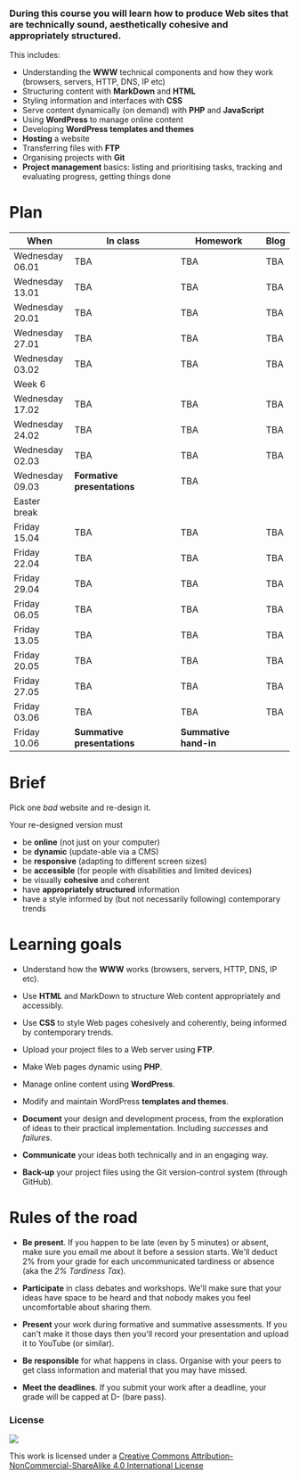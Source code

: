 ### During this course you will learn how to produce Web sites that are technically sound, aesthetically cohesive and appropriately structured.

This includes:

* Understanding the **WWW** technical components and how they work (browsers, servers, HTTP, DNS, IP etc)
* Structuring content with **MarkDown** and **HTML**
* Styling information and interfaces with **CSS**
* Serve content dynamically (on demand) with **PHP** and **JavaScript**
* Using **WordPress** to manage online content  
* Developing **WordPress templates and themes**
* **Hosting** a website
* Transferring files with **FTP**  
* Organising projects with **Git**
* **Project management** basics: listing and prioritising tasks, tracking and evaluating progress, getting things done


# Plan

When | In class | Homework | Blog 
---- | -------- | -------- | ----
Wednesday<br>06.01| TBA | TBA | TBA
Wednesday<br>13.01| TBA | TBA | TBA
Wednesday<br>20.01| TBA | TBA | TBA
Wednesday<br>27.01| TBA | TBA | TBA
Wednesday<br>03.02| TBA | TBA | TBA
Week 6| | | 
Wednesday<br>17.02| TBA | TBA | TBA 
Wednesday<br>24.02| TBA | TBA | TBA
Wednesday<br>02.03| TBA | TBA | TBA
Wednesday<br>09.03| **Formative presentations** | TBA | 
Easter break| | | 
Friday<br>15.04| TBA | TBA | TBA
Friday<br>22.04| TBA | TBA | TBA 
Friday<br>29.04| TBA | TBA | TBA 
Friday<br>06.05| TBA | TBA | TBA 
Friday<br>13.05| TBA | TBA | TBA 
Friday<br>20.05| TBA | TBA | TBA 
Friday<br>27.05| TBA | TBA | TBA 
Friday<br>03.06| TBA | TBA | TBA 
Friday<br>10.06| **Summative presentations** |  **Summative hand-in** | 

<!--
[Monday<br>05.01](sessions/week-01.md) | Unit intro <br>[How does the WWW work?](sessions/week-01.md#how-does-it-wwwork)  | [Draw the Web!](sessions/week-01.md#draw-the-web) | [Learning goals](sessions/week-01.md#blog)
[Monday<br>12.01](sessions/week-02.md) | [MarkDown](sessions/week-02.md#markup-vs-markdown) and [Git](sessions/week-02.md#github) | [*Bad* webdesign principles](sessions/week-02.md#research) | [Bad websites](sessions/week-02.md#blog)
[Monday<br>19.01](sessions/week-03.md) | HTML | [Writing a recipe in HTML](sessions/week-03.md#html-in-the-kitchen) | [Action plan](sessions/week-03.md#blog)
[Monday<br>26.01](sessions/week-04.md) | CSS 101 | [Moodboard](sessions/week-04.md#homework)
[Monday<br>02.02](sessions/week-05.md) | CSS position, float and grids | [Paper wireframes](sessions/week-05.md#sketch-out-your-ideas-on-paper) | [Your recipe evolution](sessions/week-05.md#blog)
[Monday<br>16.02](sessions/week-06.md) | CSS responsive | [Digital wireframes](sessions/week-06.md#redraft-your-wireframes) | [The Internet's Own Boy](sessions/week-06.md#blog)
[Monday<br>23.02](sessions/week-07.md) | CSS transitions and animations | [HTML+CSS wireframes](sessions/week-07.md#html--css-wireframes) | [Webdesign myths](sessions/week-07.md#blog)
[Monday<br>02.03](sessions/week-08.md) | *Tutorials* | Prep your presentation
[Monday<br>09.03](sessions/week-09.md) | **Formative Assessment** |  | [Action plan (revised)](sessions/week-09.md#blog)
[Friday<br>17.04](sessions/week-10.md) | PoP (principles of programming)<br>Meet JavaScript (and  jQuery) | [jQuery challenge](sessions/week-10.md#challenge) | [Blog about the jQuery challenge](sessions/week-10.md#blog)
[Friday<br>24.04](sessions/week-11.md) | Building blocks of programming<br>APIs | [HTML+CSS wireframes](sessions/week-11.md#homework)
[Friday<br>01.05](sessions/week-12.md) | Google Maps API | Debugging challenge | [Blog about debugging](sessions/week-12.md#blog)
[Friday<br>08.05](sessions/week-13.md) | Programming on the server <br>Meet PHP | [Install WordPress](sessions/week-13.md#homework)
[Friday<br>15.05](sessions/week-14.md) | [Meet WordPress](sessions/week-14.md#meet-wordpress) <br>WP plugins | [WordPress templates](sessions/week-14.md#homework) 
[Friday<br>22.05](sessions/week-15.md) | WordPress themes | Keep templating | [Destroy the Web](sessions/week-15.md#blog)
[Friday<br>29.05](sessions/week-16.md) | [How to put a website on the actual Web](sessions/week-16.md#how-to-put-a-website-on-the-actual-web) | Deploy your site to `raveweb.net` |  
[Friday<br>05.06](sessions/week-17.md) | [*Tutorials*](week-17.md#tutorials) | [Prep your presentation](week-17.md#presentation-checklist) | [Learning outcomes](https://github.com/RavensbourneWebMedia/Blogging/blob/master/what-did-I-learn.md)
[Friday<br>12.06](sessions/week-18.md) | **Summative presentation and hand-in** | Unit feedback form

-->

<!--### Deadlines

When | What
---- | ---- 
23:59 Wednesday 09.03 | Formative 
23:59 Friday 10.06 | Summative-->

<!-- : [hand-in instructions](sessions/week-18.md#hand-in-checklist) -->

<!--
#### FAQs

1. What happens if I submit my work after a deadline? 

	> Your grade will be **capped at D-** 

Learn more about assessment regulations [here](https://intranet.rave.ac.uk/download/attachments/198639713/FINAL_RAVE_UAL_+BA_BSc+assessment+regulations_2014_15-notc2.pdf).
-->


# Brief

Pick one *bad* website and re-design it.

Your re-designed version must 

* be **online** (not just on your computer)
* be **dynamic** (update-able via a CMS) 
* be **responsive** (adapting to different screen sizes)
* be **accessible** (for people with disabilities and limited devices)
* be visually **cohesive** and coherent
* have **appropriately structured** information
* have a style informed by (but not necessarily following) contemporary trends


# Learning goals

* Understand how the **WWW** works (browsers, servers, HTTP, DNS, IP etc).

* Use **HTML** and MarkDown to structure Web content appropriately and accessibly.  

* Use **CSS** to style Web pages cohesively and coherently, being informed by contemporary trends. 

* Upload your project files to a Web server using **FTP**.

* Make Web pages dynamic using **PHP**.

* Manage online content using **WordPress**.

* Modify and maintain WordPress **templates and themes**.

* **Document** your design and development process, from the exploration of ideas to their practical implementation. Including *successes* and *failures*.

* **Communicate** your ideas both technically and in an engaging way.

* **Back-up** your project files using the Git version-control system (through GitHub).


# Rules of the road

* **Be present**. If you happen to be late (even by 5 minutes) or absent, make sure you email me about it before a session starts. We'll deduct 2% from your grade for each uncommunicated tardiness or absence (aka the *2% Tardiness Tax*).

* **Participate** in class debates and workshops. We'll make sure that your ideas have space to be heard and that nobody makes you feel uncomfortable about sharing them.

* **Present** your work during formative and summative assessments. If you can't make it those days then you'll record your presentation and upload it to YouTube (or similar).

* **Be responsible** for what happens in class. Organise with your peers to get class information and material that you may have missed.

* **Meet the deadlines**. If you submit your work after a deadline, your grade will be capped at D- (bare pass).


### License

[![](https://i.creativecommons.org/l/by-nc-sa/4.0/88x31.png)](http://creativecommons.org/licenses/by-nc-sa/4.0)

This work is licensed under a [Creative Commons Attribution-NonCommercial-ShareAlike 4.0 International License ](http://creativecommons.org/licenses/by-nc-sa/4.0)